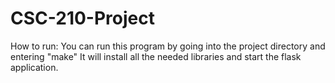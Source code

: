 # CSC-210-Project

How to run:
You can run this program by going into the project directory and entering "make"
It will install all the needed libraries and start the flask application.